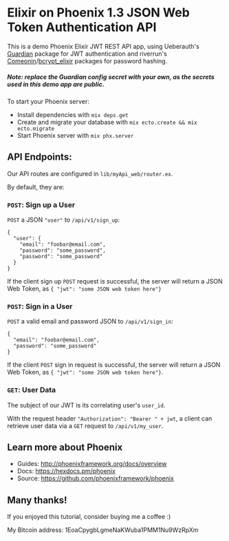 # Elixir on Phoenix 1.3 JSON Web Token Authentication API

This is a demo Phoenix Elixir JWT REST API app, using Ueberauth's [Guardian](https://github.com/ueberauth/guardian) package for JWT authentication and riverrun's [Comeonin](https://github.com/riverrun/comeonin)/[bcrypt_elixir](https://github.com/riverrun/bcrypt_elixir) packages for password hashing.

##### Note: replace the Guardian config secret with your own, as the secrets used in this demo app are public.

To start your Phoenix server:

  * Install dependencies with `mix deps.get`
  * Create and migrate your database with `mix ecto.create && mix ecto.migrate`
  * Start Phoenix server with `mix phx.server`

## API Endpoints:

Our API routes are configured in `lib/myApi_web/router.ex`.

By default, they are:

### `POST`: Sign up a User

`POST` a JSON `"user"` to `/api/v1/sign_up`:
```
{
  "user": {
    "email": "foobar@email.com",
    "password": "some_password",
    "password": "some_password"
  }
}
```

If the client sign up `POST` request is successful, the server will return a JSON Web Token, as `{ "jwt": "some JSON web token here"}`

### `POST`: Sign in a User

`POST` a valid email and password JSON  to `/api/v1/sign_in`:
```
{
  "email": "foobar@email.com",
  "password": "some_password"
}
```

If the client `POST` sign in request is successful, the server will return a JSON Web Token, as `{ "jwt": "some JSON web token here"}`.

### `GET`: User Data

The subject of our JWT is its correlating user's `user_id`.

With the request header `"Authorization": "Bearer " + jwt`, a client can retrieve user data via a `GET` request to `/api/v1/my_user`.

## Learn more about Phoenix

  * Guides: http://phoenixframework.org/docs/overview
  * Docs: https://hexdocs.pm/phoenix
  * Source: https://github.com/phoenixframework/phoenix

## Many thanks!

If you enjoyed this tutorial, consider buying me a coffee :)

My Bitcoin address: 1EoaCpygbLgmeNaKWuba1PMM1Nu9WzRpXm
